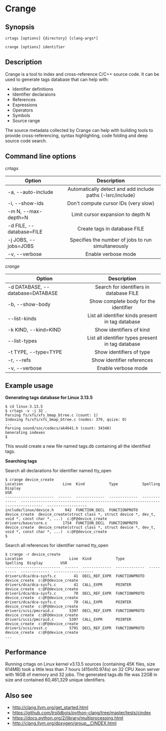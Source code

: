 Crange
======

Synopsis
--------
    crtags [options] {directory} [clang-args*]

    crange [options] identifier

Description
-----------
Crange is a tool to index and cross-reference C/C++ source code. It
can be used to generate tags database that can help with:

* Identifier definitions
* Identifier declaraions
* References
* Expressions
* Operators
* Symbols
* Source range

The source metadata collected by Crange can help with building tools
to provide cross-referencing, syntax highlighting, code folding and
deep source code search.


Command line options
--------------------

*crtags*

| Option                  | Description                                               |
| ----------------------- |:---------------------------------------------------------:|
|-a, --auto-include       | Automatically detect and add include paths (-Isrc/include)|
|-i, --show-ids           | Don't compute cursor IDs (very slow)                      |
|-m N, --max-depth=N      | Limit cursor expansion to depth N                         |
|-d FILE, --database=FILE | Create tags in database FILE                              |
|-j JOBS, --jobs=JOBS     | Specifies the number of jobs to run simultaneously        |
|-v, --verbose            | Enable verbose mode                                       |

*crange*

| Option                          | Description                                       |
| ------------------------------- |:-------------------------------------------------:|
|-d DATABASE, --database=DATABASE | Search for identifiers in database FILE           |
|-b, --show-body                  | Show complete body for the identifier             |
|--list-kinds                     | List all identifier kinds present in tag database |
|-k KIND, --kind=KIND             | Show identifiers of kind                          |
|--list-types                     | List all identifier types present in tag database |
|-t TYPE, --type=TYPE             | Show identifiers of type                          |
|-r, --refs                       | Show identifier references                        |
|-v, --verbose                    | Enable verbose mode                               |

Example usage
-------------
**Generating tags database for Linux 3.13.5**

    $ cd linux-3.13.5
    $ crtags -v -j 32 .
    Parsing fs/xfs/xfs_bmap_btree.c (count: 1)
    Indexing fs/xfs/xfs_bmap_btree.c (nodes: 379, qsize: 0)
    ...
    Parsing sound/soc/codecs/ak4641.h (count: 34348)
    Generating indexes
    $  

This would create a new file named tags.db containing all the
identified tags.

**Searching tags**

Search all declarations for identifier named tty_open

    $ crange device_create
    Location                  Line  Kind           Type           Spelling       Display                                                                           USR
    ----------------------  ------  -------------  -------------  -------------  --------------------------------------------------------------------------------  ------------------
    include/linux/device.h     942  FUNCTION_DECL  FUNCTIONPROTO  device_create  device_create(struct class *, struct device *, dev_t, void *, const char *, ...)  c:@F@device_create
    drivers/base/core.c       1754  FUNCTION_DECL  FUNCTIONPROTO  device_create  device_create(struct class *, struct device *, dev_t, void *, const char *, ...)  c:@F@device_create
    $ 

Search all references for identifier named tty_open

    $ crange -r device_create
    Location                     Line  Kind           Type             Spelling  Display        USR
    -------------------------  ------  -------------  -------------  ----------  -------------  ------------------
    drivers/dca/dca-sysfs.c        41  DECL_REF_EXPR  FUNCTIONPROTO              device_create  c:@F@device_create
    drivers/dca/dca-sysfs.c        41  CALL_EXPR      POINTER                    device_create  c:@F@device_create
    drivers/dca/dca-sysfs.c        70  DECL_REF_EXPR  FUNCTIONPROTO              device_create  c:@F@device_create
    drivers/dca/dca-sysfs.c        70  CALL_EXPR      POINTER                    device_create  c:@F@device_create
    drivers/scsi/pmcraid.c       5397  DECL_REF_EXPR  FUNCTIONPROTO              device_create  c:@F@device_create
    drivers/scsi/pmcraid.c       5397  CALL_EXPR      POINTER                    device_create  c:@F@device_create
    drivers/scsi/osst.c          5791  DECL_REF_EXPR  FUNCTIONPROTO              device_create  c:@F@device_create
    ...

Performance
-----------

Running crtags on Linux kernel v3.13.5 sources (containing 45K files,
size 614MB) took a little less than 7 hours (415m10.974s) on 32 CPU
Xeon server with 16GB of memory and 32 jobs. The generated tags.db
file was 22GB in size and contained 60,461,329 unique identifiers.

Also see
--------

* http://clang.llvm.org/get_started.html
* https://github.com/trolldbois/python-clang/tree/master/tests/cindex
* https://docs.python.org/2/library/multiprocessing.html
* http://clang.llvm.org/doxygen/group__CINDEX.html